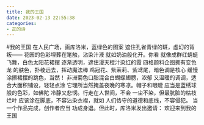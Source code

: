 ```yaml
---
title: 我的王国
date: 2023-02-13 22:55:38
categories:
- 茈的诗
---
```

#我的王国
在人民广场，画库洛米，蓝绿色的图案
遮住孔雀青绿的斑，虚幻的背叛——
花园的色彩埋葬在笔触，沾染汁液
就如奶油般化开。你看
就像成群红蜻蜓飞舞，白色太阳花裙摆
逐渐透明，遮住漫天橙汁染红的霞
四格颜料企图拥有变色龙
的肤色，扑棱远去，挥动魔法棒
鸡冠花、紫茉莉、紫鸢尾，暗色调是核心
缓慢涂擦裙摆的跳色，当然！
非洲菊色口脂混合白蝴蝶翅膀，浓郁
又温暖的调调，适合大面积铺设，轻轻点涂
它理所当然掩盖夜晚的寒凉。帽子和眼睫
应当是蓝绣球般的色彩，如佛陀
冷静又悲悯。行走在人世间，不会
一尘不染，但最肮脏的枯枝烂叶
应该涂在脚底，不容沾染衣襟，就如
人们恪守的道德和底线，不容侵犯。
当一个作品完成，创作者应当
功成身退。但此时，库洛米发出邀请：
欢迎来到我的王国
